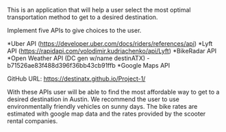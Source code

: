 This is an application that will help a user select the most optimal transportation method to get to a desired destination.

Implement five APIs to give choices to the user.

*Uber API (https://developer.uber.com/docs/riders/references/api)
*Lyft API (https://rapidapi.com/volodimir.kudriachenko/api/Lyft)
*BikeRadar API
*Open Weather API (DC gen w/name destinATX) - b71526ae83f488d396f36bb43cb91ffb
*Google Maps API

GitHub URL:  https://destinatx.github.io/Project-1/

With these APIs user will be able to find the most affordable way to get to a desired destination in Austin.
We recommend the user to use environmentally friendly vehicles on sunny days.
The bike rates are estimated with google map data and the rates provided by the scooter rental companies. 


